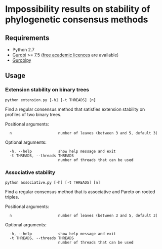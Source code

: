 # Impossibility results on stability of phylogenetic consensus methods

## Requirements

- Python 2.7
- [Gurobi](https://www.gurobi.com) >= 7.5 ([free academic licences](https://www.gurobi.com/academia/for-universities) are available)
- [Gurobipy](https://www.gurobi.com/documentation/8.0/quickstart_linux/the_gurobi_python_interfac.html)

## Usage


### Extension stability on binary trees

`python extension.py [-h] [-t THREADS] [n]`

Find a regular consensus method that satisfies extension stability on profiles
of two binary trees.

Positional arguments:
```
  n                     number of leaves (between 3 and 5, default 3)
```

Optional arguments:
```
  -h, --help            show help message and exit
  -t THREADS, --threads THREADS
                        number of threads that can be used
```

### Associative stability

`python associative.py [-h] [-t THREADS] [n]`

Find a regular consensus method that is associative and Pareto on rooted triples.

Positional arguments:
```
  n                     number of leaves (between 3 and 5, default 3)
````

Optional arguments:
```
  -h, --help            show help message and exit
  -t THREADS, --threads THREADS
                        number of threads that can be used
```

